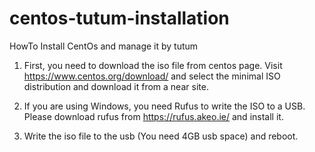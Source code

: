# centos-tutum-installation
HowTo Install CentOs and manage it by tutum

1. First, you need to download the iso file from centos page. Visit https://www.centos.org/download/ and select the minimal ISO distribution and download it from a near site.

2. If you are using Windows, you need Rufus to write the ISO to a USB. Please download rufus from https://rufus.akeo.ie/ and install it.
3. Write the iso file to the usb (You need 4GB usb space) and reboot.

